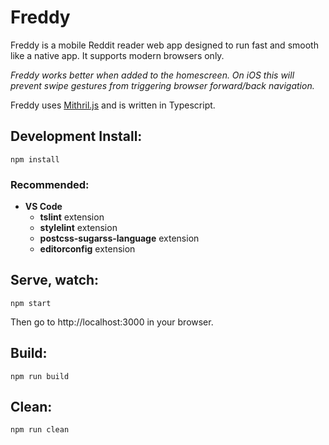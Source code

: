 # Freddy

Freddy is a mobile Reddit reader web app designed to run fast and smooth like a native app. It supports modern browsers only.

*Freddy works better when added to the homescreen. On iOS this will prevent swipe gestures from triggering browser forward/back navigation.*

Freddy uses [Mithril.js](https://mithril.js.org/) and is written in Typescript.

## Development Install:

	npm install

### Recommended:

* **VS Code**
	- **tslint** extension
	- **stylelint** extension
	- **postcss-sugarss-language** extension
	- **editorconfig** extension

## Serve, watch:

	npm start

Then go to http://localhost:3000 in your browser.

## Build:

	npm run build

## Clean:

	npm run clean
